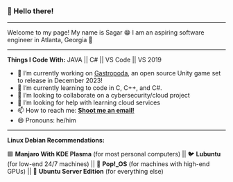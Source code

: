 ### 👋 Hello there!
* * *
Welcome to my page! My name is Sagar 😁 I am an aspiring software engineer in Atlanta, Georgia 🍑
* * *
**Things I Code With:**
JAVA || C# || VS Code || VS 2019 

- 🔭 I’m currently working on [Gastropoda](https://github.com/aimbesi1/gastropoda), an open source Unity game set to release in December 2023! 
- 🌱 I’m currently learning to code in C, C++, and C#.
- 👯 I’m looking to collaborate on a cybersecurity/cloud project
- 🤔 I’m looking for help with learning cloud services
- 📫 How to reach me: [**Shoot me an email!**](mailto:sdp2391@gmail.com)
- 😄 Pronouns: he/him
* * *
**Linux Debian Recommendations:**

🟩 __Manjaro With KDE Plasma__ (for most personal computers) || 🐦 __Lubuntu__ (for low-end 24/7 machines) || 🔵 __Pop!\_OS__ (for machines with high-end GPUs) || 🦌 __Ubuntu Server Edition__ (for everything else)

